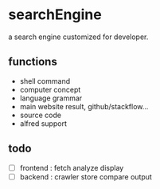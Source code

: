 # searchEngine
a search engine customized for developer.

## functions
- shell command
- computer concept
- language grammar
- main website result, github/stackflow...
- source code
- alfred support

## todo
- [ ] frontend : fetch analyze display
- [ ] backend : crawler store compare output
